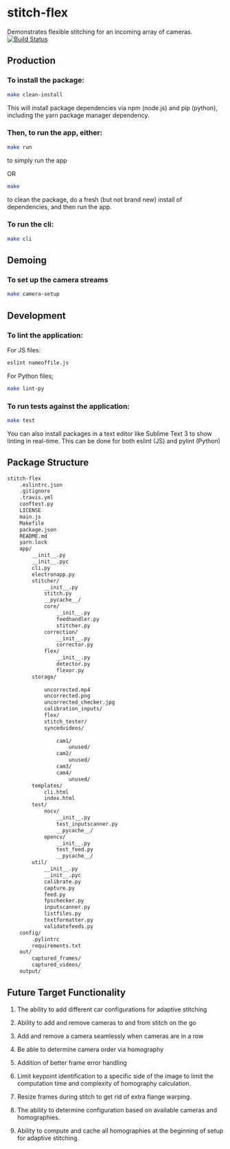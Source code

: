 # stitch-flex
Demonstrates flexible stitching for an incoming array of cameras.
[![Build Status](https://travis-ci.org/360ls/stitch-flex.svg?branch=master)](https://travis-ci.org/360ls/stitch-flex)

## Production

### To install the package:

```bash
make clean-install
```

This will install package dependencies via npm (node.js) and pip (python), including the yarn package manager dependency.

### Then, to run the app, either:

```bash
make run
```
to simply run the app

OR

```bash
make
```

to clean the package, do a fresh (but not brand new) install of dependencies, and then run the app.

### To run the cli:
```bash
make cli
```

## Demoing

### To set up the camera streams
```bash
make camera-setup
```

## Development

### To lint the application:

For JS files:
```bash
eslint nameoffile.js
```

For Python files;
```bash
make lint-py
```

### To run tests against the application:

```bash
make test
```

You can also install packages in a text editor like Sublime Text 3 to show linting in real-time. This can be done for both eslint (JS) and pylint (Python)

## Package Structure
```bash
stitch-flex
    .eslintrc.json
    .gitignore
    .travis.yml
    conftest.py
    LICENSE
    main.js
    Makefile
    package.json
    README.md
    yarn.lock
    app/
        __init__.py
        __init__.pyc
        cli.py
        electronapp.py
        stitcher/
            __init__.py
            stitch.py
            __pycache__/
            core/
                __init__.py
                feedhandler.py
                stitcher.py
            correction/
                __init__.py
                corrector.py
            flex/
                __init__.py
                detector.py
                flexor.py
        storage/
   
            uncorrected.mp4
            uncorrected.png
            uncorrected_checker.jpg
            calibration_inputs/
            flex/
            stitch_tester/
            syncedvideos/
       
                cam1/
                    unused/
                cam2/
                    unused/
                cam3/
                cam4/
                    unused/
        templates/
            cli.html
            index.html
        test/
            nocv/
                __init__.py
                test_inputscanner.py
                __pycache__/
            opencv/
                __init__.py
                test_feed.py
                __pycache__/
        util/
            __init__.py
            __init__.pyc
            calibrate.py
            capture.py
            feed.py
            fpschecker.py
            inputscanner.py
            listfiles.py
            textformatter.py
            validatefeeds.py
    config/
        .pylintrc
        requirements.txt
    out/
        captured_frames/
        captured_videos/
    output/
```

## Future Target Functionality
1. The ability to add different car configurations for adaptive stitching

2. Ability to add and remove cameras to and from stitch on the go

3. Add and remove a camera seamlessly when cameras are in a row

4. Be able to determine camera order via homography

5. Addition of better frame error handling

6. Limit keypoint identification to a specific side of the image to limit the computation time and complexity of homography calculation.

7. Resize frames during stitch to get rid of extra flange warping.

8. The ability to determine configuration based on available cameras and homographies.

9. Ability to compute and cache all homographies at the beginning of setup for adaptive stitching. 
